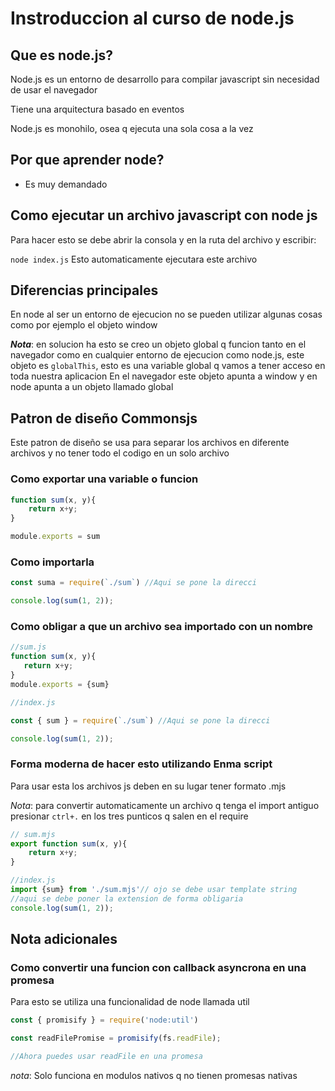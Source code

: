 # Instroduccion al curso de node.js

## Que es node.js?

Node.js es un entorno de desarrollo para compilar javascript sin necesidad de usar el navegador

Tiene una arquitectura basado en eventos

Node.js es monohilo, osea q ejecuta una sola cosa a la vez

## Por que aprender node?

- Es muy demandado

## Como ejecutar un archivo javascript con node js

Para hacer esto se debe abrir la consola y en la ruta del archivo y escribir:

```node index.js```
Esto automaticamente ejecutara este archivo

## Diferencias principales

En node al ser un entorno de ejecucion no se pueden utilizar algunas cosas como por ejemplo el objeto window

***Nota***: en solucion ha esto se creo un objeto global q funcion tanto en el navegador como en cualquier entorno de ejecucion como node.js, este objeto es `globalThis`, esto es una variable global q vamos a tener acceso en toda nuestra aplicacion
En el navegador este objeto apunta a window y en node apunta a un objeto llamado global

## Patron de diseño Commonsjs

Este patron de diseño se usa para separar los archivos en diferente archivos y no tener todo el codigo en un solo archivo

### Como exportar una variable o funcion

```javascript
function sum(x, y){
    return x+y;
}

module.exports = sum
```

### Como importarla

```javascript
const suma = require(`./sum`) //Aqui se pone la direcci

console.log(sum(1, 2));
```

### Como obligar a que un archivo sea importado con un nombre

 ```javascript
 //sum.js
function sum(x, y){
    return x+y;
}
module.exports = {sum}

//index.js

const { sum } = require(`./sum`) //Aqui se pone la direcci

console.log(sum(1, 2));
```

### Forma moderna de hacer esto utilizando Enma script

Para usar esta los archivos js deben en su lugar tener formato .mjs

*Nota*: para convertir automaticamente un archivo q tenga el import antiguo presionar `ctrl+.` en los tres punticos q salen en el require

```javascript
// sum.mjs
export function sum(x, y){
    return x+y;
}

//index.js
import {sum} from './sum.mjs'// ojo se debe usar template string
//aqui se debe poner la extension de forma obligaria
console.log(sum(1, 2));
```

## Nota adicionales

### Como convertir una funcion con callback asyncrona en una promesa

Para esto se utiliza una funcionalidad de node llamada util

```javascript
const { promisify } = require('node:util')

const readFilePromise = promisify(fs.readFile);

//Ahora puedes usar readFile en una promesa

```

*nota*: Solo funciona en modulos nativos q no tienen promesas nativas
